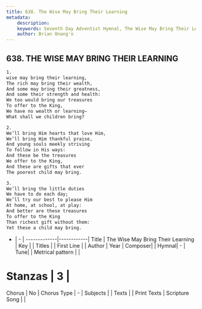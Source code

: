 ```yaml
---
title: 638. The Wise May Bring Their Learning
metadata:
    description: 
    keywords: Seventh Day Adventist Hymnal, The Wise May Bring Their Learning, , 
    author: Brian Onang'o
---
```



## 638. THE WISE MAY BRING THEIR LEARNING

```txt
1.
wise may bring their learning,
The rich may bring their wealth,
And some may bring their greatness,
And some their strength and health:
We too would bring our treasures
To offer to the King,
We have no wealth or learning—
What shall we children bring?

2.
We’ll bring Him hearts that love Him,
We’ll bring Him thankful praise,
And young souls meekly striving
To follow in His ways:
And these be the treasures
We offer to the King,
And these are gifts that ever
The poorest child may bring.

3.
We’ll bring the little duties
We have to do each day;
We’ll try our best to please Him
At home, at school, at play:
And better are these treasures
To offer to the King
Than richest gift without them:
Yet these a child may bring.
```

- |   -  |
-------------|------------|
Title | The Wise May Bring Their Learning |
Key |  |
Titles |  |
First Line |  |
Author | 
Year | 
Composer|  |
Hymnal|  - |
Tune|  |
Metrical pattern | |
# Stanzas | 3 |
Chorus | No |
Chorus Type | - |
Subjects |  |
Texts |  |
Print Texts | 
Scripture Song |  |
  
